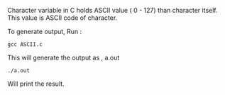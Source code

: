 Character variable in C holds ASCII value ( 0 - 127) than character itself. This value is ASCII code of character.

To generate output, Run :

	gcc ASCII.c

This will generate the output as , a.out

	./a.out 

Will print the result.
